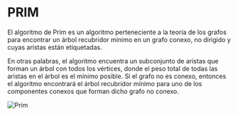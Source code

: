 # PRIM

El algoritmo de Prim es un algoritmo perteneciente a la teoría de los grafos para encontrar un árbol recubridor mínimo 
en un grafo conexo, no dirigido y cuyas aristas están etiquetadas.

En otras palabras, el algoritmo encuentra un subconjunto de aristas que forman un árbol con todos los vértices, donde el 
peso total de todas las aristas en el árbol es el mínimo posible. 
Si el grafo no es conexo, entonces el algoritmo encontrará el árbol recubridor mínimo para uno de los componentes conexos 
que forman dicho grafo no conexo. 

![Prim](https://sites.google.com/site/complejidadalgoritmicaes/_/rsrc/1365691651661/prim/7.png)
